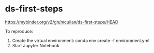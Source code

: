 # ds-first-steps
https://mybinder.org/v2/gh/mcullan/ds-first-steps/HEAD


To reproduce:
1. Create the virtual environment: conda env create -f environment.yml
2. Start Jupyter Notebook
